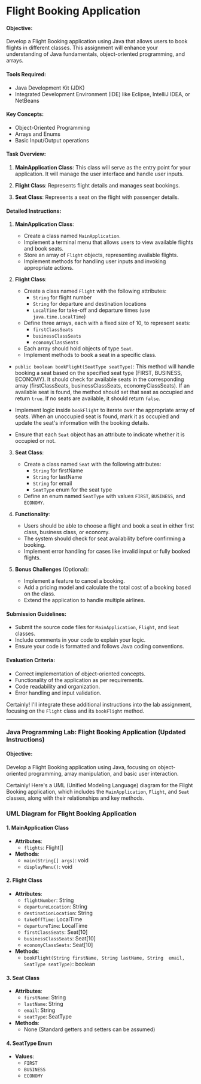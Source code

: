 # Flight Booking Application

#### Objective:

Develop a Flight Booking application using Java that allows users to book flights in different classes. This assignment will enhance your understanding of Java fundamentals, object-oriented programming, and arrays.

#### Tools Required:
- Java Development Kit (JDK)
- Integrated Development Environment (IDE) like Eclipse, IntelliJ IDEA, or NetBeans

#### Key Concepts:
- Object-Oriented Programming
- Arrays and Enums
- Basic Input/Output operations

#### Task Overview:
1. **MainApplication Class**: This class will serve as the entry point for your application. It will manage the user interface and handle user inputs.

2. **Flight Class**: Represents flight details and manages seat bookings.

3. **Seat Class**: Represents a seat on the flight with passenger details.

#### Detailed Instructions:

1. **MainApplication Class**:
    - Create a class named `MainApplication`.
    - Implement a terminal menu that allows users to view available flights and book seats.
    - Store an array of `Flight` objects, representing available flights.
    - Implement methods for handling user inputs and invoking appropriate actions.

2. **Flight Class**:
    - Create a class named `Flight` with the following attributes:
        - `String` for flight number
        - `String` for departure and destination locations
        - `LocalTime` for take-off and departure times (use `java.time.LocalTime`)
    - Define three arrays, each with a fixed size of 10, to represent seats:
        - `firstClassSeats`
        - `businessClassSeats`
        - `economyClassSeats`
    - Each array should hold objects of type `Seat`.
    - Implement methods to book a seat in a specific class.

- `public boolean bookFlight(SeatType seatType)`: This method will handle booking a seat based on the specified seat type (FIRST, BUSINESS, ECONOMY). It should check for available seats in the corresponding array (firstClassSeats, businessClassSeats, economyClassSeats). If an available seat is found, the method should set that seat as occupied and return `true`. If no seats are available, it should return `false`.
- Implement logic inside `bookFlight` to iterate over the appropriate array of seats. When an unoccupied seat is found, mark it as occupied and update the seat's information with the booking details.

- Ensure that each `Seat` object has an attribute to indicate whether it is occupied or not.

3. **Seat Class**:
    - Create a class named `Seat` with the following attributes:
        - `String` for firstName
        - `String` for lastName
        - `String` for email
        - `SeatType` enum for the seat type
    - Define an enum named `SeatType` with values `FIRST`, `BUSINESS`, and `ECONOMY`.

4. **Functionality**:
    - Users should be able to choose a flight and book a seat in either first class, business class, or economy.
    - The system should check for seat availability before confirming a booking.
    - Implement error handling for cases like invalid input or fully booked flights.

5. **Bonus Challenges** (Optional):
    - Implement a feature to cancel a booking.
    - Add a pricing model and calculate the total cost of a booking based on the class.
    - Extend the application to handle multiple airlines.

#### Submission Guidelines:
- Submit the source code files for `MainApplication`, `Flight`, and `Seat` classes.
- Include comments in your code to explain your logic.
- Ensure your code is formatted and follows Java coding conventions.

#### Evaluation Criteria:
- Correct implementation of object-oriented concepts.
- Functionality of the application as per requirements.
- Code readability and organization.
- Error handling and input validation.


Certainly! I'll integrate these additional instructions into the lab assignment, focusing on the `Flight` class and its `bookFlight` method.

---

### Java Programming Lab: Flight Booking Application (Updated Instructions)

#### Objective:
Develop a Flight Booking application using Java, focusing on object-oriented programming, array manipulation, and basic user interaction.

Certainly! Here's a UML (Unified Modeling Language) diagram for the Flight Booking application, which includes the `MainApplication`, `Flight`, and `Seat` classes, along with their relationships and key methods.

### UML Diagram for Flight Booking Application

#### 1. MainApplication Class
- **Attributes**:
    - `flights`: Flight[]
- **Methods**:
    - `main(String[] args)`: void
    - `displayMenu()`: void


#### 2. Flight Class
- **Attributes**:
    - `flightNumber`: String
    - `departureLocation`: String
    - `destinationLocation`: String
    - `takeOffTime`: LocalTime
    - `departureTime`: LocalTime
    - `firstClassSeats`: Seat[10]
    - `businessClassSeats`: Seat[10]
    - `economyClassSeats`: Seat[10]
- **Methods**:
    - `bookFlight(String firstName, String lastName, String  email, SeatType seatType)`: boolean

#### 3. Seat Class
- **Attributes**:
    - `firstName`: String
    - `lastName`: String
    - `email`: String
    - `seatType`: SeatType
- **Methods**:
    - None (Standard getters and setters can be assumed)

#### 4. SeatType Enum
- **Values**:
    - `FIRST`
    - `BUSINESS`
    - `ECONOMY`
